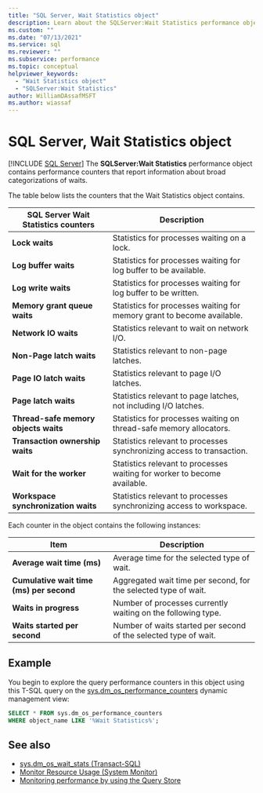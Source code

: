 ```yaml
---
title: "SQL Server, Wait Statistics object"
description: Learn about the SQLServer:Wait Statistics performance object, which contains performance counters that report information about wait status.
ms.custom: ""
ms.date: "07/13/2021"
ms.service: sql
ms.reviewer: ""
ms.subservice: performance
ms.topic: conceptual
helpviewer_keywords: 
  - "Wait Statistics object"
  - "SQLServer:Wait Statistics"
author: WilliamDAssafMSFT
ms.author: wiassaf
---
```

# SQL Server, Wait Statistics object

 [!INCLUDE [SQL Server](../../includes/applies-to-version/sqlserver.md)]
  The **SQLServer:Wait Statistics** performance object contains performance counters that report information about broad categorizations of waits. 
  
 The table below lists the counters that the Wait Statistics object contains.  
  
|SQL Server Wait Statistics counters|Description|  
|-----------------------------------------|-----------------|  
|**Lock waits**|Statistics for processes waiting on a lock.|  
|**Log buffer waits**|Statistics for processes waiting for log buffer to be available.|  
|**Log write waits**|Statistics for processes waiting for log buffer to be written.|  
|**Memory grant queue waits**|Statistics for processes waiting for memory grant to become available.|  
|**Network IO waits**|Statistics relevant to wait on network I/O.|  
|**Non-Page latch waits**|Statistics relevant to non-page latches.|  
|**Page IO latch waits**|Statistics relevant to page I/O latches.|  
|**Page latch waits**|Statistics relevant to page latches, not including I/O latches.|  
|**Thread-safe memory objects waits**|Statistics for processes waiting on thread-safe memory allocators.|  
|**Transaction ownership waits**|Statistics relevant to processes synchronizing access to transaction.|  
|**Wait for the worker**|Statistics relevant to processes waiting for worker to become available.|  
|**Workspace synchronization waits**|Statistics relevant to processes synchronizing access to workspace.|  
  
 Each counter in the object contains the following instances:  
  
|Item|Description|  
|----------|-----------------|  
|**Average wait time (ms)**|Average time for the selected type of wait.|  
|**Cumulative wait time (ms) per second**|Aggregated wait time per second, for the selected type of wait.|  
|**Waits in progress**|Number of processes currently waiting on the following type.|  
|**Waits started per second**|Number of waits started per second of the selected type of wait.|  
  
  
## Example

You begin to explore the query performance counters in this object using this T-SQL query on the [sys.dm_os_performance_counters](../system-dynamic-management-views/sys-dm-os-performance-counters-transact-sql.md) dynamic management view:

```sql
SELECT * FROM sys.dm_os_performance_counters
WHERE object_name LIKE '%Wait Statistics%';
```  

## See also  
 - [sys.dm_os_wait_stats (Transact-SQL)](../../relational-databases/system-dynamic-management-views/sys-dm-os-wait-stats-transact-sql.md) 
 - [Monitor Resource Usage &#40;System Monitor&#41;](../../relational-databases/performance-monitor/monitor-resource-usage-system-monitor.md)  
 - [Monitoring performance by using the Query Store](../../relational-databases/performance/monitoring-performance-by-using-the-query-store.md) 
  
